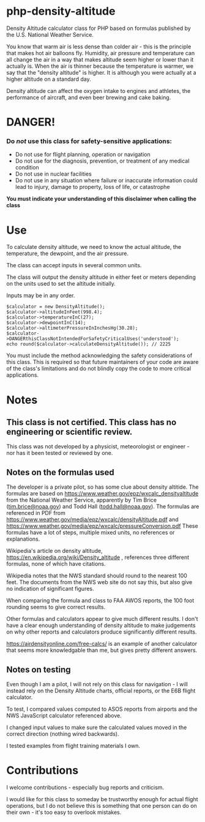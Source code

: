 # php-density-altitude
Density Altitude calculator class for PHP based on formulas
published by the U.S. National Weather Service.

You know that warm air is less dense than colder air - this is
the principle that makes hot air balloons fly. Humidity, air
pressure and temperature can all change the air in a way that
makes altitude seem higher or lower than it actually is. When
the air is thinner because the temperature is warmer, we say
that the "density altitude" is higher. It is although you were
actually at a higher altitude on a standard day.

Density altitude can affect the oxygen intake to engines and
athletes, the performance of aircraft, and even beer brewing
and cake baking.

# DANGER!

### Do *not* use this class for safety-sensitive applications:
- Do not use for flight planning, operation or navigation
- Do not use for the diagnosis, prevention, or treatment of 
  any medical condition
- Do not use in nuclear facilities
- Do not use in any situation where failure or inaccurate information 
  could lead to injury, damage to property, loss of life,
  or catastrophe
  
**You must indicate your understanding of this disclaimer when calling the class**

# Use

To calculate density altitude, we need to know the actual 
altitude, the temperature, the dewpoint, and the air pressure.

The class can accept inputs in several common units.

The class will output the density altitude in either feet
or meters depending on the units used to set the altitude
initially.

Inputs may be in any order.

```
$calculator = new DensityAltitude();
$calculator->altitudeInFeet(998.4);
$calculator->temperatureInC(27);
$calculator->dewpointInC(14);
$calculator->altimeterPressureInInchesHg(30.28);
$calculator->DANGERthisClassNotIntendedForSafetyCriticalUses('understood');
echo round($calculator->calculateDensityAltitude()); // 2225
```

You must include the method acknowledging the safety 
considerations of this class. This is required so that future
maintainers of your code are aware of the class's limitations
and do not blindly copy the code to more critical applications.

  
# Notes
  
## This class is not certified. This class has no engineering or scientific review.

This class was not developed by a physicist, meteorologist or 
engineer - nor has it been tested or reviewed by one.

## Notes on the formulas used
The developer is a private pilot, so has some clue about density
altitide. The formulas are based on 
https://www.weather.gov/epz/wxcalc_densityaltitude 
from the National Weather Service, apparently by Tim Brice
(tim.brice@noaa.gov) and Todd Hall (todd.hall@noaa.gov). The
formulas are referenced in PDF from 
https://www.weather.gov/media/epz/wxcalc/densityAltitude.pdf and
https://www.weather.gov/media/epz/wxcalc/pressureConversion.pdf
These formulas have a lot of steps, multiple mixed units, no
references or explanations. 

Wikipedia's article on density altitude,
https://en.wikipedia.org/wiki/Density_altitude , references 
three different formulas, none of which have citations. 

Wikipedia notes that the NWS standard should round to the nearest
100 feet. The documents from the NWS web site do not say this,
but also give no indication of significant figures.

When comparing the formula and class to FAA AWOS reports, the
100 foot rounding seems to give correct results.

Other formulas and calculators appear to give much different 
results. I don't have a clear enough understanding of 
density altitude to make judgements on why other reports and
calculators produce significantly different results.

https://airdensityonline.com/free-calcs/ is an example of 
another calculator that seems more knowledgable than me, but
gives pretty different answers. 

## Notes on testing

Even though I am a pilot, I will not rely on this class for 
navigation - I will instead rely on the Density Altitude charts,
official reports, or the E6B flight calculator. 

To test, I compared values computed to ASOS reports from airports
and the NWS JavaScript calculator referenced above.

I changed input values to make sure the calculated values
moved in the correct direction (nothing wired backwards).

I tested examples from flight training materials I own.


# Contributions

I welcome contributions - especially bug reports and criticism.

I would like for this class to someday be trustworthy enough
for actual flight operations, but I do not believe this is
something that one person can do on their own - it's too easy
to overlook mistakes.
